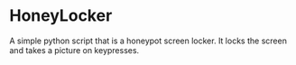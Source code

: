 # HoneyLocker
A simple python script that is a honeypot screen locker. It locks the screen and takes a picture on keypresses.
